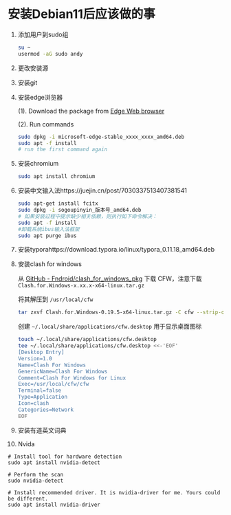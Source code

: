 # 安装Debian11后应该做的事

1. 添加用户到sudo组

   ```bash
   su ~
   usermod -aG sudo andy
   ```

2. 更改安装源

2. 安装git

4. 安装edge浏览器

   (1). Download the package from [Edge Web browser](https://www.microsoft.com/zh-cn/edge)

   (2). Run commands

   ```bash
   sudo dpkg -i microsoft-edge-stable_xxxx_xxxx_amd64.deb
   sudo apt -f install
   # run the first command again
   ```
   
5. 安装chromium

   ```bash
   sudo apt install chromium
   ```

6. 安装中文输入法https://juejin.cn/post/7030337513407381541

   ```bash
   sudo apt-get install fcitx
   sudo dpkg -i sogoupinyin_版本号_amd64.deb
   # 如果安装过程中提示缺少相关依赖，则执行如下命令解决：
   sudo apt -f install
   #卸载系统ibus输入法框架
   sudo apt purge ibus
   ```

   

6. 安装typorahttps://download.typora.io/linux/typora_0.11.18_amd64.deb

8. 安装clash for windows

   从 [GitHub - Fndroid/clash_for_windows_pkg](https://github.com/Fndroid/clash_for_windows_pkg) 下载 CFW，注意下载 `Clash.for.Windows-x.xx.x-x64-linux.tar.gz`

   将其解压到 `/usr/local/cfw`

   ```bash
   tar zxvf Clash.for.Windows-0.19.5-x64-linux.tar.gz -C cfw --strip-components 1
   ```

   创建 `~/.local/share/applications/cfw.desktop` 用于显示桌面图标

   ```bash
   touch ~/.local/share/applications/cfw.desktop
   tee ~/.local/share/applications/cfw.desktop <<-'EOF'
   [Desktop Entry]
   Version=1.0
   Name=Clash For Windows
   GenericName=Clash For Windows
   Comment=Clash For Windows for Linux
   Exec=/usr/local/cfw/cfw
   Terminal=false
   Type=Application
   Icon=clash
   Categories=Network
   EOF
   ```

7. 安装有道英文词典

10. Nvida

   ```shell
   # Install tool for hardware detection
   sudo apt install nvidia-detect
   
   # Perform the scan
   sudo nvidia-detect
   
   # Install recommended driver. It is nvidia-driver for me. Yours could be different.
   sudo apt install nvidia-driver
   ```